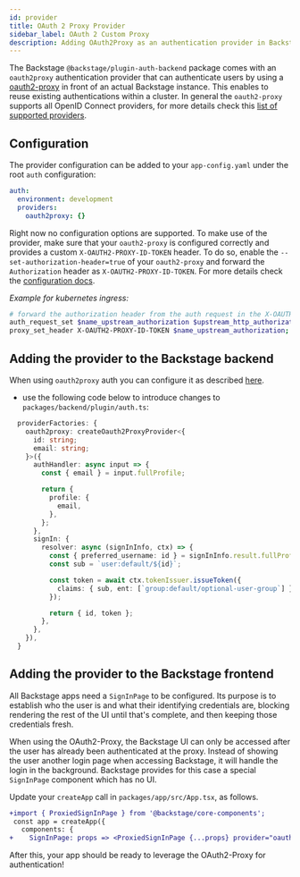 ```yaml
---
id: provider
title: OAuth 2 Proxy Provider
sidebar_label: OAuth 2 Custom Proxy
description: Adding OAuth2Proxy as an authentication provider in Backstage
---
```


The Backstage `@backstage/plugin-auth-backend` package comes with an
`oauth2proxy` authentication provider that can authenticate users by using a
[oauth2-proxy](https://github.com/oauth2-proxy/oauth2-proxy) in front of an
actual Backstage instance. This enables to reuse existing authentications within
a cluster. In general the `oauth2-proxy` supports all OpenID Connect providers,
for more details check this
[list of supported providers](https://oauth2-proxy.github.io/oauth2-proxy/docs/configuration/oauth_provider).

## Configuration

The provider configuration can be added to your `app-config.yaml` under the root
`auth` configuration:

```yaml
auth:
  environment: development
  providers:
    oauth2proxy: {}
```

Right now no configuration options are supported. To make use of the provider,
make sure that your `oauth2-proxy` is configured correctly and provides a custom
`X-OAUTH2-PROXY-ID-TOKEN` header. To do so, enable the
`--set-authorization-header=true` of your `oauth2-proxy` and forward the
`Authorization` header as `X-OAUTH2-PROXY-ID-TOKEN`. For more details check the
[configuration docs](https://oauth2-proxy.github.io/oauth2-proxy/configuration).

_Example for kubernetes ingress:_

```bash
# forward the authorization header from the auth request in the X-OAUTH2-PROXY-ID-TOKEN header
auth_request_set $name_upstream_authorization $upstream_http_authorization;
proxy_set_header X-OAUTH2-PROXY-ID-TOKEN $name_upstream_authorization;
```

## Adding the provider to the Backstage backend

When using `oauth2proxy` auth you can configure it as described
[here](https://backstage.io/docs/auth/identity-resolver).

- use the following code below to introduce changes to
  `packages/backend/plugin/auth.ts`:

```ts
  providerFactories: {
    oauth2proxy: createOauth2ProxyProvider<{
      id: string;
      email: string;
    }>({
      authHandler: async input => {
        const { email } = input.fullProfile;

        return {
          profile: {
            email,
          },
        };
      },
      signIn: {
        resolver: async (signInInfo, ctx) => {
          const { preferred_username: id } = signInInfo.result.fullProfile;
          const sub = `user:default/${id}`;

          const token = await ctx.tokenIssuer.issueToken({
            claims: { sub, ent: [`group:default/optional-user-group`] },
          });

          return { id, token };
        },
      },
    }),
  }
```

## Adding the provider to the Backstage frontend

All Backstage apps need a `SignInPage` to be configured. Its purpose is to
establish who the user is and what their identifying credentials are, blocking
rendering the rest of the UI until that's complete, and then keeping those
credentials fresh.

When using the OAuth2-Proxy, the Backstage UI can only be accessed after the
user has already been authenticated at the proxy. Instead of showing the user
another login page when accessing Backstage, it will handle the login in the
background. Backstage provides for this case a special `SignInPage` component
which has no UI.

Update your `createApp` call in `packages/app/src/App.tsx`, as follows.

```diff
+import { ProxiedSignInPage } from '@backstage/core-components';
 const app = createApp({
   components: {
+    SignInPage: props => <ProxiedSignInPage {...props} provider="oauth2-proxy" />,
```

After this, your app should be ready to leverage the OAuth2-Proxy for
authentication!
